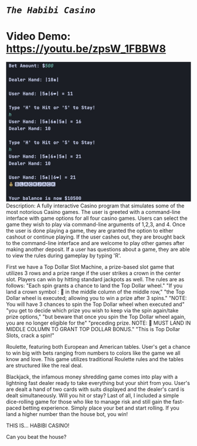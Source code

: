 # **_`The Habibi Casino`_**
# Video Demo: https://youtu.be/zpsW_1FBBW8
[![Cover Photo](habibicasino.png)](https://github.com/HabibiKang/The-Habibi-Casino/)Description:
    A fully interactive Casino program that simulates 
some of the most notorious Casino games.
The user is greeted with a command-line interface with game options for all four casino games. Users can select the game they wish to play via command-line arguments of 1,2,3, and 4. Once the user is done playing a game, they are granted the option to either cashout or continue playing. If the user cashes out, they are brought back to the command-line interface and are welcome to play other games after making another deposit. If a user has questions about a game, they are able to view the rules during gameplay by typing 'R'. 

   First we have a Top Dollar Slot Machine, a prize-based slot game that utilizes 3 rows and a prize range if the user strikes a crown in the center slot. Players can win by hitting standard jackpots as well.
The rules are as follows:
                  "Each spin grants a chance to land the Top Dollar wheel."
                  "If you land a crown symbol : 👑 in the middle column of the middle row,"
                  "the Top Dollar wheel is executed; allowing you to win a prize after 3 spins."
                  "NOTE: You will have 3 chances to spin the Top Dollar wheel when executed and"
                  "you get to decide which prize you wish to keep via the spin again/take prize options,"
                  "but beware that once you spin the Top Dollar wheel again, you are no longer eligible for the"
                  "preceding prize. NOTE: 👑 MUST LAND IN MIDDLE COLUMN TO GRANT TOP DOLLAR BONUS."
                  "This is Top Dollar Slots, crack a spin!"

Roulette, featuring both European and American tables. User's get a chance to win big with bets ranging from numbers to colors like the game we all know and love. This game utilizes traditional Roulette rules and the tables are structured like the real deal. 

Blackjack, the infamous money shredding game comes into play with a lightning fast dealer ready to take everything but your shirt from you. User's are dealt a hand of two cards with suits displayed and the dealer's card is dealt simultaneously. Will you hit or stay?
Last of all, I included a simple dice-rolling game for those who like to manage risk and still gain the fast-paced betting experience. Simply place your bet and start rolling. If you land a higher number than the house bot, you win! 


THIS IS... HABIBI CASINO! 

Can you beat the house? 


